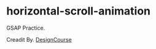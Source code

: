 # horizontal-scroll-animation

GSAP Practice.

Creadit By. [DesignCourse](https://www.youtube.com/watch?v=VvSVw1yLAPM)
